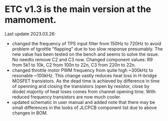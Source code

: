 # ETC v1.3 is the main version at the mamoment. 

Last update 2023.03.26:
- changed the frequency of TPS input filter from 150Hz to 720Hz to avoid problem of tgrottle "flapping" due to too slow response presumably. 
  The new value has been tested on the bench and seems to solve the issue. No needto remove C2 and C3 now. 
  Changed component values: R9 from 5k1 to 10k, C2 from 100n to 22n, C3 from 220n to 22n.
- changed throttle motor PWM frequency from quite high ~300kHz to resonable ~100kHz. This change vastly reduces heat loss in H-bridge MOSFET transistors.
  As the dead time is achieved by difference in time of openning and closing the transistors (open by resistor, close by diode) majority of heat loses
  comes from channel opening time. With reduced frequency transistors are now much cooler.
- updated schematic in user manual and added note that there may be small differences in the looks of JLCPCB component list due to above changes in BOM.
